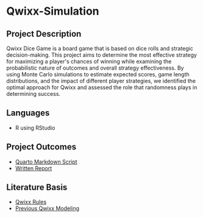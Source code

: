 # Qwixx-Simulation

## Project Description
Qwixx Dice Game is a board game that is based on dice rolls and strategic decision-making. This project aims to determine the most effective strategy for maximizing a player's chances of winning while examining the probabilistic nature of outcomes and overall strategy effectiveness. By using Monte Carlo simulations to estimate expected scores, game length distributions, and the impact of different player strategies, we identified the optimal approach for Qwixx and assessed the role that randomness plays in determining success.

## Languages
* R using RStudio

## Project Outcomes 
* [Quarto Markdown Script](https://github.com/kcurro1/Qwixx-Simulation/blob/main/qwixx.qmd)
* [Written Report](https://github.com/kcurro1/Qwixx-Simulation/blob/main/Qwixx%20Project%20Report.pdf)

## Literature Basis
* [Qwixx Rules](https://gamewright.com/pdfs/Rules/QwixxTM-RULES.pdf)
* [Previous Qwixx Modeling](https://ryanmcshane.com/talk/jsm_2021/)
